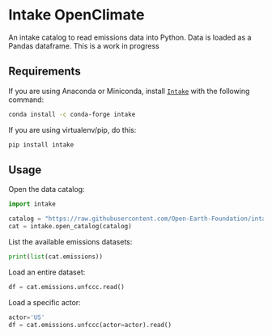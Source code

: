 # Intake OpenClimate

An intake catalog to read emissions data into Python. Data is loaded as a Pandas dataframe. This is a work in progress

## Requirements
If you are using Anaconda or Miniconda, install [`Intake`](https://intake.readthedocs.io/en/latest/index.html) with the following command:
```sh
conda install -c conda-forge intake
```

If you are using virtualenv/pip, do this:
```sh
pip install intake
```

## Usage
Open the data catalog:
```python
import intake

catalog = "https://raw.githubusercontent.com/Open-Earth-Foundation/intake-OpenClimate/main/master.yaml"
cat = intake.open_catalog(catalog)
```

List the available emissions datasets:
```python
print(list(cat.emissions))
```

Load an entire dataset:
```python
df = cat.emissions.unfccc.read()
```

Load a specific actor:
```python
actor='US'
df = cat.emissions.unfccc(actor=actor).read()
```